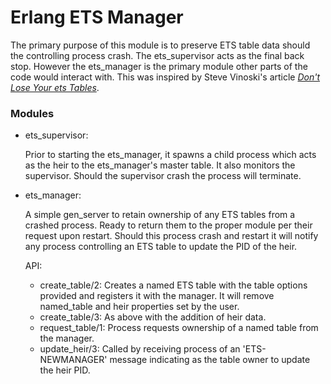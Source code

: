 # Erlang  ETS Manager

The primary purpose of this module is to preserve ETS table data should the controlling process crash. The ets_supervisor acts as the final back stop. However the ets_manager is the primary module other parts of the code would interact with. This was inspired by Steve Vinoski's article [_Don't Lose Your ets Tables_](http://steve.vinoski.net/blog/2011/03/23/dont-lose-your-ets-tables/).

### Modules
 - ets_supervisor: 

      Prior to starting the ets_manager, it spawns a child process which acts as the heir to the ets_manager's master table. It also monitors the supervisor. Should the supervisor crash the process will terminate.

 - ets_manager: 

      A simple gen_server to retain ownership of any ETS tables from a crashed process. Ready to return them to the proper module per their request upon restart. Should this process crash and restart it will notify any process controlling an ETS table to update the PID of the heir.

      API:
   - create_table/2: Creates a named ETS table with the table options provided and registers it with the manager. It will remove named_table and heir properties set by the user.
   - create_table/3: As above with the addition of heir data.
   - request_table/1: Process requests ownership of a named table from the manager.
   - update_heir/3: Called by receiving process of an 'ETS-NEWMANAGER' message indicating as the table owner to update the heir PID.
